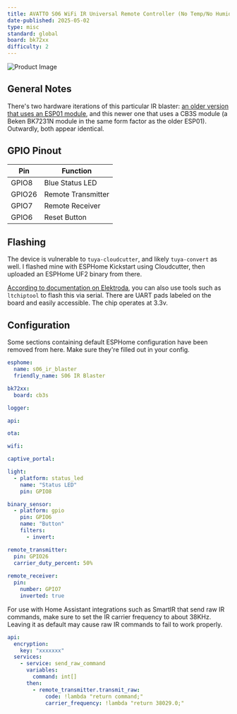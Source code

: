 ```yaml
---
title: AVATTO S06 WiFi IR Universal Remote Controller (No Temp/No Humidity) - New Version
date-published: 2025-05-02
type: misc
standard: global
board: bk72xx
difficulty: 2
---
```

![Product Image](/AVATTO-S06-WiFi-IR-Universal-Remote-Controller.jpg "Product Image")

## General Notes

There's two hardware iterations of this particular IR blaster: [an older version that uses an ESP01 module](/devices/AVATTO-S06-IR-Remote-no-temp-no-humidity), and this newer one that uses a CB3S module (a Beken BK7231N module in the same form factor as the older ESP01). Outwardly, both appear identical.

## GPIO Pinout

| Pin    | Function           |
| ------ | ------------------ |
| GPIO8  | Blue Status LED    |
| GPIO26 | Remote Transmitter |
| GPIO7  | Remote Receiver    |
| GPIO6  | Reset Button       |

## Flashing

The device is vulnerable to `tuya-cloudcutter`, and likely `tuya-convert` as well. I flashed mine with ESPHome Kickstart using Cloudcutter, then uploaded an ESPHome UF2 binary from there.

[According to documentation on Elektroda](https://www.elektroda.com/rtvforum/topic3961676.html), you can also use tools such as `ltchiptool` to flash this via serial. There are UART pads labeled on the board and easily accessible. The chip operates at 3.3v.

## Configuration

Some sections containing default ESPHome configuration have been removed from here. Make sure they're filled out in your config.

```yaml
esphome:
  name: s06_ir_blaster
  friendly_name: S06 IR Blaster

bk72xx:
  board: cb3s

logger:

api:

ota:

wifi:

captive_portal:

light:
  - platform: status_led
    name: "Status LED"
    pin: GPIO8

binary_sensor:
  - platform: gpio
    pin: GPIO6
    name: "Button"
    filters:
      - invert:

remote_transmitter:
  pin: GPIO26
  carrier_duty_percent: 50%
  
remote_receiver:
  pin:
    number: GPIO7
    inverted: true
```

For use with Home Assistant integrations such as SmartIR that send raw IR commands, make sure to set the IR carrier frequency to about 38KHz. Leaving it as default may cause raw IR commands to fail to work properly.

```yaml
api:
  encryption:
    key: "xxxxxxx"
  services:
    - service: send_raw_command
      variables:
        command: int[]
      then:
        - remote_transmitter.transmit_raw:
            code: !lambda "return command;"
            carrier_frequency: !lambda "return 38029.0;"
```